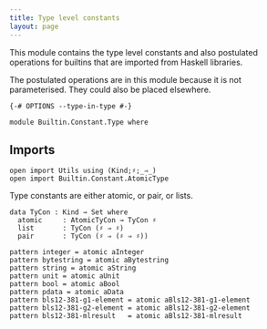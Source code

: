 ```yaml
---
title: Type level constants
layout: page
---
```


This module contains the type level constants and also postulated
operations for builtins that are imported from Haskell libraries.

The postulated operations are in this module because it is not
parameterised. They could also be placed elsewhere.

```
{-# OPTIONS --type-in-type #-}

module Builtin.Constant.Type where
```

## Imports

```
open import Utils using (Kind;♯;_⇒_)
open import Builtin.Constant.AtomicType
```

Type constants are either atomic, or pair, or lists.

```
data TyCon : Kind → Set where
  atomic     : AtomicTyCon → TyCon ♯
  list       : TyCon (♯ ⇒ ♯)
  pair       : TyCon (♯ ⇒ (♯ ⇒ ♯))

pattern integer = atomic aInteger
pattern bytestring = atomic aBytestring
pattern string = atomic aString
pattern unit = atomic aUnit
pattern bool = atomic aBool
pattern pdata = atomic aData
pattern bls12-381-g1-element = atomic aBls12-381-g1-element
pattern bls12-381-g2-element = atomic aBls12-381-g2-element 
pattern bls12-381-mlresult   = atomic aBls12-381-mlresult
```
